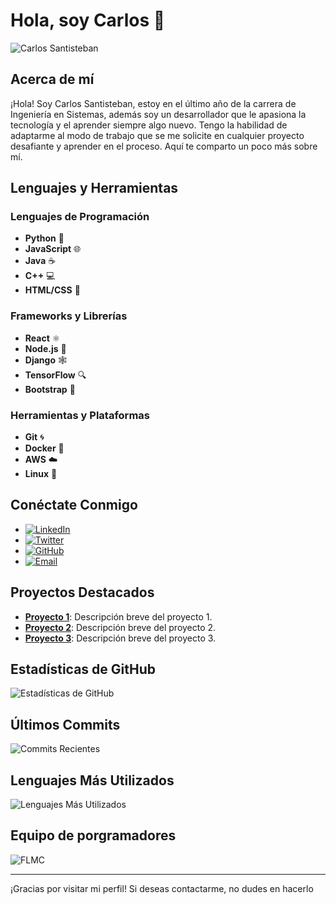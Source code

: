# Hola, soy Carlos 👋

![Carlos Santisteban](https://github.com/carlosrsg11/carlosrsg11/assets/49936473/42bb6190-a95c-4165-8f74-489a8a515caf)

## Acerca de mí

¡Hola! Soy Carlos Santisteban, estoy en el último año de la carrera de Ingeniería en Sistemas, además soy un desarrollador que le apasiona la tecnología y el aprender siempre algo nuevo. Tengo la habilidad de adaptarme al modo de trabajo que se me solicite en cualquier proyecto desafiante y aprender en el proceso. Aquí te comparto un poco más sobre mí.

## Lenguajes y Herramientas

### Lenguajes de Programación
- **Python** 🐍
- **JavaScript** 🌐
- **Java** ☕
- **C++** 💻
- **HTML/CSS** 🎨

### Frameworks y Librerías
- **React** ⚛️
- **Node.js** 🌲
- **Django** 🕸️
- **TensorFlow** 🔍
- **Bootstrap** 🚀

### Herramientas y Plataformas
- **Git** 🌀
- **Docker** 🐳
- **AWS** ☁️
- **Linux** 🐧

## Conéctate Conmigo

- [![LinkedIn](https://img.shields.io/badge/LinkedIn-000000?style=for-the-badge&logo=linkedin&logoColor=white)](https://www.linkedin.com/in/carlos-santisteban-a9651a30a/)
- [![Twitter](https://img.shields.io/badge/Twitter-000000?style=for-the-badge&logo=twitter&logoColor=white)](https://x.com/csgramajo)
- [![GitHub](https://img.shields.io/badge/GitHub-000000?style=for-the-badge&logo=github&logoColor=white)](https://github.com/carlosrsg11)
- [![Email](https://img.shields.io/badge/Email-000000?style=for-the-badge&logo=gmail&logoColor=white)](mailto:carlossantistebangägmail.com)

## Proyectos Destacados

- **[Proyecto 1](https://github.com/tu-usuario/proyecto1)**: Descripción breve del proyecto 1.
- **[Proyecto 2](https://github.com/tu-usuario/proyecto2)**: Descripción breve del proyecto 2.
- **[Proyecto 3](https://github.com/tu-usuario/proyecto3)**: Descripción breve del proyecto 3.

## Estadísticas de GitHub

![Estadísticas de GitHub](https://github-readme-stats.vercel.app/api?username=carlosrsg11&show_icons=true&theme=radical)

## Últimos Commits

![Commits Recientes](https://github-readme-streak-stats.herokuapp.com/?user=carlosrsg11&theme=radical)

## Lenguajes Más Utilizados

![Lenguajes Más Utilizados](https://github-readme-stats.vercel.app/api/top-langs/?username=carlosrsg11&layout=compact&theme=radical)

## Equipo de porgramadores

![FLMC](https://github.com/carlosrsg11/carlosrsg11/assets/49936473/9d79e20a-31b3-4ff8-8d8a-e04d5388efe9)

---

¡Gracias por visitar mi perfil! Si deseas contactarme, no dudes en hacerlo

